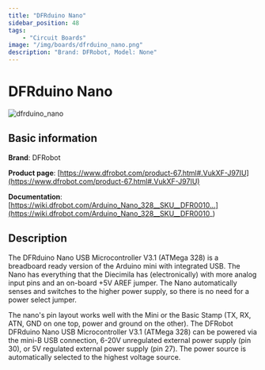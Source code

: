 ```yaml
---
title: "DFRduino Nano"
sidebar_position: 48
tags:
    - "Circuit Boards"
image: "/img/boards/dfrduino_nano.png"
description: "Brand: DFRobot, Model: None"
---
```

# DFRduino Nano

![dfrduino_nano](/img/boards/dfrduino_nano.png)

## Basic information

**Brand**: DFRobot

**Product page**: [https://www.dfrobot.com/product-67.html#.VukXF-J97IU](https://www.dfrobot.com/product-67.html#.VukXF-J97IU)

**Documentation**: [https://wiki.dfrobot.com/Arduino_Nano_328__SKU__DFR0010...](https://wiki.dfrobot.com/Arduino_Nano_328__SKU__DFR0010_)

## Description

The DFRduino Nano USB Microcontroller V3\.1 \(ATMega 328\) is a breadboard ready version of the Arduino mini with integrated USB\. The Nano has everything that the Diecimila has \(electronically\) with more analog input pins and an on\-board \+5V AREF jumper\. The Nano automatically senses and switches to the higher power supply, so there is no need for a power select jumper\.







The nano's pin layout works well with the Mini or the Basic Stamp \(TX, RX, ATN, GND on one top, power and ground on the other\)\. The DFRobot DFRduino Nano USB Microcontroller V3\.1 \(ATMega 328\) can be powered via the mini\-B USB connection, 6\-20V unregulated external power supply \(pin 30\), or 5V regulated external power supply \(pin 27\)\. The power source is automatically selected to the highest voltage source\.

